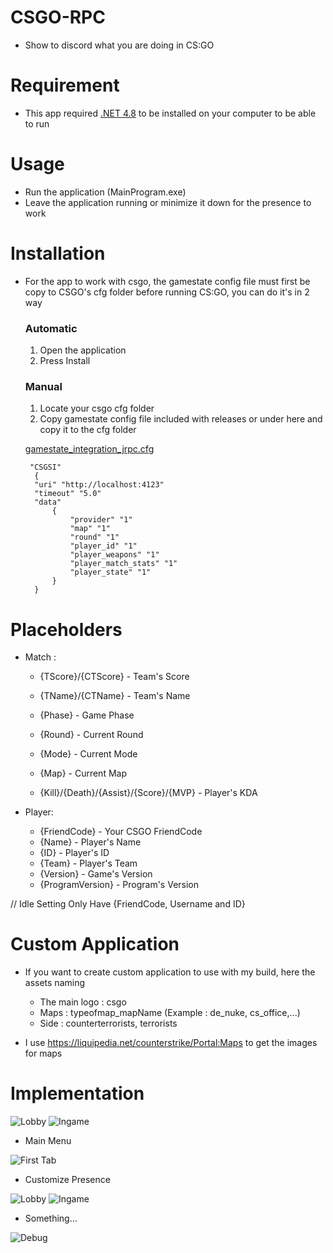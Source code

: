 # CSGO-RPC
- Show to discord what you are doing in CS:GO

# Requirement
- This app required [.NET 4.8](https://dotnet.microsoft.com/download/dotnet-framework/net48) to be installed on your computer to be able to run
 
# Usage
- Run the application (MainProgram.exe)
- Leave the application running or minimize it down for the presence to work

# Installation
- For the app to work with csgo, the gamestate config file must first be copy to CSGO's cfg folder before running CS:GO, you can do it's in 2 way
  ### Automatic 
  1. Open the application
  2. Press Install
  ### Manual
  1. Locate your csgo cfg folder
  2. Copy gamestate config file included with releases or under here and copy it to the cfg folder

  [gamestate_integration_jrpc.cfg](https://github.com/Johnnymc2001/CSGO-RPC/blob/master/gamestate_integration_jrpc.cfg)
       
       "CSGSI" 
        { 
        "uri" "http://localhost:4123" 
        "timeout" "5.0" 
        "data" 
            { 
                "provider" "1" 
                "map" "1" 
                "round" "1" 
                "player_id" "1" 
                "player_weapons" "1" 
                "player_match_stats" "1" 
                "player_state" "1" 
            } 
        }

# Placeholders
- Match :
	- {TScore}/{CTScore}  - Team's Score 
	- {TName}/{CTName} - Team's Name

	- {Phase} - Game Phase
	- {Round} - Current Round
	- {Mode} - Current Mode
	- {Map} - Current Map

	- {Kill}/{Death}/{Assist}/{Score}/{MVP} - Player's KDA

- Player:
	- {FriendCode} - Your CSGO FriendCode
	- {Name} - Player's Name
	- {ID} - Player's ID
	- {Team} - Player's Team
	- {Version} - Game's Version
	- {ProgramVersion} - Program's Version

// Idle Setting Only Have {FriendCode, Username and ID}

# Custom Application
- If you want to create custom application to use with my build, here the assets naming

	- The main logo : csgo
	- Maps : typeofmap_mapName (Example : de_nuke, cs_office,...)
	- Side : counterterrorists, terrorists

- I use https://liquipedia.net/counterstrike/Portal:Maps to get the images for maps

# Implementation

![Lobby](https://i.imgur.com/1xgCMOD.png)
![Ingame](https://i.imgur.com/D2DyXHc.png)

- Main Menu

![First Tab](https://i.imgur.com/9BJPiiu.png)

- Customize Presence

![Lobby](https://i.imgur.com/cnW2bSh.png)
![Ingame](https://i.imgur.com/JUwfu7z.png)

- Something...

![Debug](https://i.imgur.com/NJB8Jlw.png)

